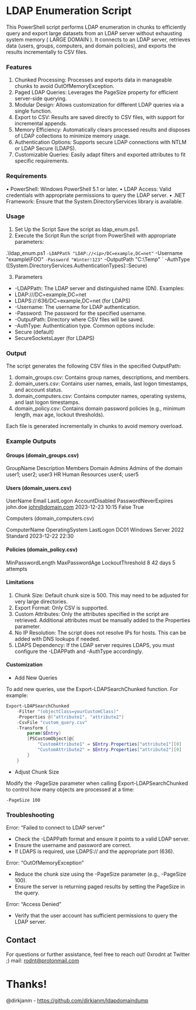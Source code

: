 # LDAP Enumeration Script

This PowerShell script performs LDAP enumeration in chunks to efficiently query and export large datasets from an LDAP server without exhausting system memory ( LARGE DOMAIN ). It connects to an LDAP server, retrieves data (users, groups, computers, and domain policies), and exports the results incrementally to CSV files.

### Features
1.	Chunked Processing: Processes and exports data in manageable chunks to avoid OutOfMemoryException.
2.	Paged LDAP Queries: Leverages the PageSize property for efficient server-side querying.
3.	Modular Design: Allows customization for different LDAP queries via a single function.
4.	Export to CSV: Results are saved directly to CSV files, with support for incremental appends.
5.	Memory Efficiency: Automatically clears processed results and disposes of LDAP collections to minimize memory usage.
6.	Authentication Options: Supports secure LDAP connections with NTLM or LDAP Secure (LDAPS).
7.	Customizable Queries: Easily adapt filters and exported attributes to fit specific requirements.

### Requirements
•	PowerShell: Windows PowerShell 5.1 or later.
•	LDAP Access: Valid credentials with appropriate permissions to query the LDAP server.
•	.NET Framework: Ensure that the System.DirectoryServices library is available.

### Usage

1. Set Up the Script
	Save the script as ldap_enum.ps1.
2. Execute the Script
	Run the script from PowerShell with appropriate parameters:

.\ldap_enum.ps1 `
    -LDAPPath "LDAP://<ip>/DC=example,DC=net" `
    -Username "example\FOO" `
    -Password "Winter!123" `
    -OutputPath "C:\Temp\" `
    -AuthType ([System.DirectoryServices.AuthenticationTypes]::Secure)

3. Parameters
-	-LDAPPath: The LDAP server and distinguished name (DN). Examples:
-	LDAP://<ip>/DC=example,DC=net
-	LDAPS://<ip>:636/DC=example,DC=net (for LDAPS)
-	-Username: The username for LDAP authentication.
-	-Password: The password for the specified username.
-	-OutputPath: Directory where CSV files will be saved.
-	-AuthType: Authentication type. Common options include:
-	Secure (default)
-	SecureSocketsLayer (for LDAPS)

### Output

The script generates the following CSV files in the specified OutputPath:
1.	domain_groups.csv: Contains group names, descriptions, and members.
2.	domain_users.csv: Contains user names, emails, last logon timestamps, and account status.
3.	domain_computers.csv: Contains computer names, operating systems, and last logon timestamps.
4.	domain_policy.csv: Contains domain password policies (e.g., minimum length, max age, lockout thresholds).

Each file is generated incrementally in chunks to avoid memory overload.

### Example Outputs


#### Groups (domain_groups.csv)

GroupName	Description	Members
Domain Admins	Admins of the domain	user1; user2; user3
HR	Human Resources	user4; user5

#### Users (domain_users.csv)

UserName	Email	LastLogon	AccountDisabled	PasswordNeverExpires
john.doe	john@domain.com	2023-12-23 10:15	False	True

Computers (domain_computers.csv)

ComputerName	OperatingSystem	LastLogon
DC01	Windows Server 2022 Standard	2023-12-22 22:30

#### Policies (domain_policy.csv)

MinPasswordLength	MaxPasswordAge	LockoutThreshold
8	42 days	5 attempts

#### Limitations
1.	Chunk Size: Default chunk size is 500. This may need to be adjusted for very large directories.
2.	Export Format: Only CSV is supported.
3.	Custom Attributes: Only the attributes specified in the script are retrieved. Additional attributes must be manually added to the Properties parameter.
4.	No IP Resolution: The script does not resolve IPs for hosts. This can be added with DNS lookups if needed.
5.	LDAPS Dependency: If the LDAP server requires LDAPS, you must configure the -LDAPPath and -AuthType accordingly.

#### Customization

- Add New Queries

To add new queries, use the Export-LDAPSearchChunked function. For example:

```powershell
Export-LDAPSearchChunked
    -Filter "(objectClass=yourCustomClass)"
    -Properties @("attribute1", "attribute2")
    -CsvFile "custom_query.csv"
    -Transform {
        param($Entry)
        [PSCustomObject]@{
            "CustomAttribute1" = $Entry.Properties["attribute1"][0]
            "CustomAttribute2" = $Entry.Properties["attribute2"][0]
        }
    }

```

- Adjust Chunk Size

Modify the -PageSize parameter when calling Export-LDAPSearchChunked to control how many objects are processed at a time:

```powerhsell
-PageSize 100
```

### Troubleshooting

Error: “Failed to connect to LDAP server”
- Check the -LDAPPath format and ensure it points to a valid LDAP server.
- Ensure the username and password are correct.
- If LDAPS is required, use LDAPS:// and the appropriate port (636).

Error: “OutOfMemoryException”
- Reduce the chunk size using the -PageSize parameter (e.g., -PageSize 100).
- Ensure the server is returning paged results by setting the PageSize in the query.

Error: “Access Denied”
- Verify that the user account has sufficient permissions to query the LDAP server.

## Contact

For questions or further assistance, feel free to reach out!
0xrodnt at Twitter ;)
mail: rodnt@protonmail.com


# Thanks!

@dirkjanm - https://github.com/dirkjanm/ldapdomaindump



